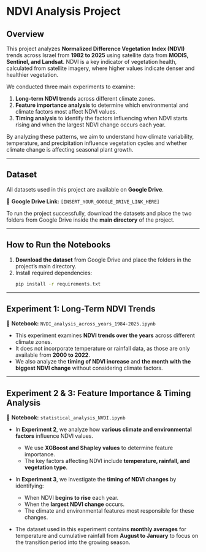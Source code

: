# NDVI Analysis Project

## Overview
This project analyzes **Normalized Difference Vegetation Index (NDVI)** trends across Israel from **1982 to 2025** using satellite data from **MODIS, Sentinel, and Landsat**. NDVI is a key indicator of vegetation health, calculated from satellite imagery, where higher values indicate denser and healthier vegetation.  

We conducted three main experiments to examine:
1. **Long-term NDVI trends** across different climate zones.
2. **Feature importance analysis** to determine which environmental and climate factors most affect NDVI values.
3. **Timing analysis** to identify the factors influencing when NDVI starts rising and when the largest NDVI change occurs each year.  

By analyzing these patterns, we aim to understand how climate variability, temperature, and precipitation influence vegetation cycles and whether climate change is affecting seasonal plant growth.

---

## Dataset
All datasets used in this project are available on **Google Drive**.  

📂 **Google Drive Link:** `[INSERT_YOUR_GOOGLE_DRIVE_LINK_HERE]`  

To run the project successfully, download the datasets and place the two folders from Google Drive inside the **main directory** of the project.

---

## How to Run the Notebooks  
1. **Download the dataset** from Google Drive and place the folders in the project’s main directory.
2. Install required dependencies:
   ```sh
   pip install -r requirements.txt

---

## Experiment 1: Long-Term NDVI Trends  
📌 **Notebook:** `NVDI_analysis_across_years_1984-2025.ipynb`  

- This experiment examines **NDVI trends over the years** across different climate zones.
- It does not incorporate temperature or rainfall data, as those are only available from **2000 to 2022**.
- We also analyze the **timing of NDVI increase** and **the month with the biggest NDVI change** without considering climate factors.

---

## Experiment 2 & 3: Feature Importance & Timing Analysis  
📌 **Notebook:** `statistical_analysis_NVDI.ipynb`  

- In **Experiment 2**, we analyze how **various climate and environmental factors** influence NDVI values.
  - We use **XGBoost and Shapley values** to determine feature importance.
  - The key factors affecting NDVI include **temperature, rainfall, and vegetation type**.

- In **Experiment 3**, we investigate the **timing of NDVI changes** by identifying:
  - When NDVI **begins to rise** each year.
  - When the **largest NDVI change** occurs.
  - The climate and environmental features most responsible for these changes.

- The dataset used in this experiment contains **monthly averages** for temperature and cumulative rainfall from **August to January** to focus on the transition period into the growing season.
